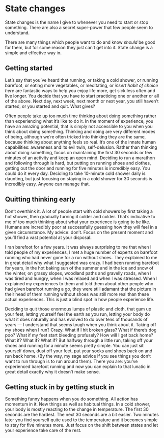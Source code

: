 # State changes

State changes is the name I give to whenever you need to start or stop something. There are also a secret super-power that few people seem to understand.

There are many things which people want to do and know _should_ be good for them, but for some reason they just can’t get into it. State change is a simple and effective way in.

## Getting started
Let’s say that you’ve heard that running, or taking a cold shower, or running barefoot, or eating more vegetables, or meditating, or _insert habit of choice here_ are fantastic ways to help you enjoy life more, get sick less often and live longer. You decide that you have to start practicing one or another or all of the above. Next day, next week, next month or next year, you still haven’t started, or you started and quit. What gives?

Often people take up too much time thinking about doing something rather than experiencing what it’s like to do it. In the moment of experience, you have an amazing potential, that is simply not accessible to you when you think about doing something. Thinking and doing are very different modes of being, although we’re often tricked into thinking they are the same, because thinking about anything feels so real. It’s one of the innate human capabilities: awareness and its evil twin, self-delusion. Rather than thinking about doing something, focus on maintaining the first 30 seconds or few minutes of an activity and keep an open mind. Deciding to run a marathon and following through is hard, but putting on running shoes and clothes, getting out the door and running for five minutes is incredibly easy. You could do it every day. Deciding to take 10-minute cold shower daily is daunting, but just focusing on staying in a cold shower for 30 seconds is incredibly easy. Anyone can manage that.

## Quitting thinking early

Don’t overthink it. A lot of people start with cold showers by first taking a hot shower, then gradually turning it colder and colder. That’s indicative to me of too much thinking about what your experience is going to be like. Humans are incredibly poor at successfully guessing how they will feel in a given circumstance. My advice: don’t. Focus on the present moment and you’ll find a vast potential at your disposal.

I ran barefoot for a few years. It was always surprising to me that when I told people of my experiences, I met a huge number of experts on barefoot running who had never gone for a run without shoes. They explained to me in great detail why what I suggested was crazy. I had been running barefoot for years, in the hot baking sun of the summer and in the ice and snow of the winter, on grassy slopes, woodland paths and gravelly roads, when I was tired and hungry, when I was relaxed and when I was stressed. When I explained my experiences to them and told them about other people who had given barefoot running a go, they were still adamant that the picture in their head of them running without shoes was still more real than these actual experiences. This is just a blind spot in how people experience life.

Deciding to quit those enormous lumps of plastic and cloth, that gum up your feet, letting yourself feel the earth as you run, letting your body do what it does naturally and has evolved to do over tens of thousands of years — I understand that seems tough when you think about it. Taking off my shoes when I run? Crazy. What if I hit broken glass? What if there’s dog poo? What if my feet start bleeding profusely? How will I get back home? What if? What if? What if? But halfway through a little run, taking off your shoes and running for a minute seems pretty simple. You can just sit yourself down, dust off your feet, put your socks and shoes back on and run back home. (By the way, my sage advice if you see things you don’t want to run through is to run around them). There you are: you’ve experienced barefoot running and now you can explain to that lunatic in great detail exactly why it doesn’t make sense.


## Getting stuck in by getting stuck in

Something funny happens when you do something. All action has momentum in it. New things as well as habitual things. In a cold shower, your body is mostly reacting to the change in temperature. The first 30 seconds are the hardest. The next 30 seconds are a bit easier. Two minutes later you find yourself quite used to the temperature and it becomes simple to stay for five minutes more. Just focus on the shift between states and let your experience take care of the rest.



